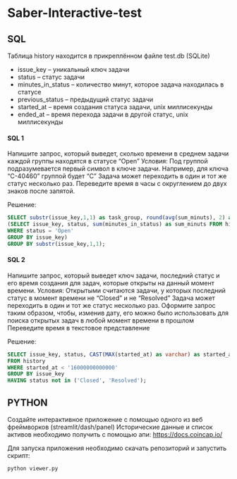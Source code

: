 # Saber-Interactive-test
## SQL
Таблица history находится в прикреплённом файле test.db (SQLite)
- issue_key – уникальный ключ задачи
- status – статус задачи
- minutes_in_status – количество минут, которое задача находилась в статусе
- previous_status – предыдущий статус задачи
- started_at – время создания статуса задачи, unix миллисекунды 
- ended_at – время перехода задачи в другой статус, unix миллисекунды 

####  SQL 1
Напишите запрос, который выведет, сколько времени в среднем задачи каждой группы находятся в статусе “Open” 
Условия:
Под группой подразумевается первый символ в ключе задачи. Например, для ключа “C-40460” группой будет “C”
Задача может переходить в один и тот же статус несколько раз.
Переведите время в часы с округлением до двух знаков после запятой.

Решение:
```sql
SELECT substr(issue_key,1,1) as task_group, round(avg(sum_minuts), 2) as mean_group_minutes FROM
(SELECT issue_key, status, sum(minutes_in_status) as sum_minuts FROM history
WHERE status = 'Open'
GROUP BY issue_key)
GROUP BY substr(issue_key,1,1);
```


####  SQL 2 
Напишите запрос, который выведет ключ задачи, последний статус и его время создания для задач, которые открыты на данный момент времени.
Условия:
Открытыми считаются задачи, у которых последний статус в момент времени не “Closed” и не “Resolved”
Задача может переходить в один и тот же статус несколько раз.
Оформите запрос таким образом, чтобы, изменив дату, его можно было использовать для поиска открытых задач в любой момент времени в прошлом
Переведите время в текстовое представление

Решение:
```sql
SELECT issue_key, status, CAST(MAX(started_at) as varchar) as started_at
FROM history
WHERE started_at < '16000000000000'
GROUP BY issue_key
HAVING status not in ('Closed', 'Resolved');
```

## PYTHON
Создайте интерактивное приложение с помощью одного из веб фреймворков (streamlit/dash/panel)
Исторические данные и список активов необходимо получить с помощью апи:  https://docs.coincap.io/ 

Для запуска приложения необходимо скачать репозиторий и запустить скрипт:
```sh
python viewer.py 
```
